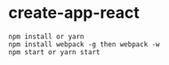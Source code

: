 # create-app-react

    npm install or yarn
    npm install webpack -g then webpack -w
    npm start or yarn start
